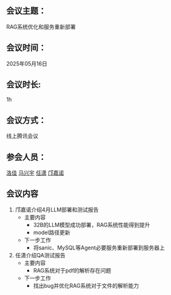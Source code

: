 ## 会议主题： 
RAG系统优化和服务重新部署
## 会议时间： 
2025年05月16日
## 会议时长:  
1h
## 会议方式： 
线上腾讯会议
## 参会人员：
[洛佳](https://github.com/luojia65)
[马兴宇](https://github.com/xingyuma618)
[任潇](https://github.com/wyywwi)
[邝嘉诺](https://github.com/gitveg)
## 会议内容
1. 邝嘉诺介绍4月LLM部署和测试报告
   - 主要内容
     - 32B的LLM模型成功部署，RAG系统性能得到提升
     - model路径更新
   - 下一步工作
     - 将sanic、MySQL等Agent必要服务重新部署到服务器上
2. 任潇介绍QA测试报告
   - 主要内容
     - RAG系统对于pdf的解析存在问题
   - 下一步工作
     - 找出bug并优化RAG系统对于文件的解析能力
